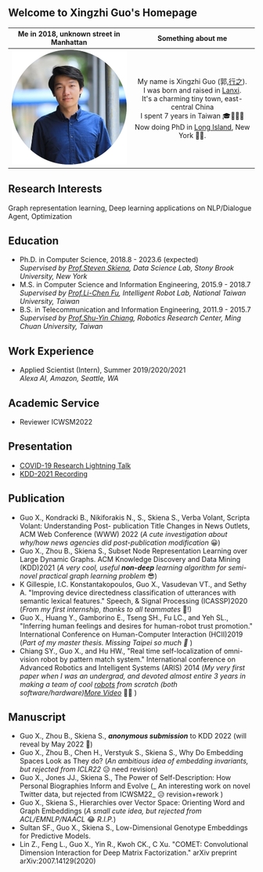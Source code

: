 ## Welcome to Xingzhi Guo's Homepage

Me in 2018, unknown street in Manhattan          |  Something about me
:-------------------------:|:-------------------------:
<img src="imgs/profile-xingzhi.png" alt="drawing" width="250"/>  |  My name is Xingzhi Guo (郭,[行之](https://baike.baidu.com/item/%E5%8D%9A%E5%AD%A6%E4%B9%8B%EF%BC%8C%E5%AE%A1%E9%97%AE%E4%B9%8B%EF%BC%8C%E6%85%8E%E6%80%9D%E4%B9%8B%EF%BC%8C%E6%98%8E%E8%BE%A8%E4%B9%8B%EF%BC%8C%E7%AC%83%E8%A1%8C%E4%B9%8B/10883328)). <br /> I was born and raised in [Lanxi](https://en.wikipedia.org/wiki/Lanxi,_Zhejiang). <br /> It's a charming tiny town, east-central China <br /> I spent 7 years in Taiwan 🎓🥟🧋🤤 <br /> Now doing PhD in [Long Island](https://en.wikipedia.org/wiki/Long_Island), New York 🗽🌆.




## Research Interests
Graph representation learning, Deep learning applications on NLP/Dialogue Agent, Optimization

## Education
- Ph.D. in Computer Science, 2018.8 - 2023.6 (expected)  
    _Supervised by [Prof.Steven Skiena](https://www3.cs.stonybrook.edu/~skiena/), Data Science Lab, Stony Brook University, New York_
- M.S. in Computer Science and Information Engineering,  2015.9 - 2018.7  
    _Supervised by [Prof.Li-Chen Fu](https://robotlab.csie.ntu.edu.tw/about/professor), Intelligent Robot Lab, National Taiwan University, Taiwan_
- B.S. in Telecommunication and Information Engineering,  2011.9 - 2015.7  
    _Supervised by [Prof.Shu-Yin Chiang](https://www2.mcu.edu.tw/ePortfolio/Common/Empno.aspx?t=799), Robotics Research Center, Ming Chuan University, Taiwan_
    


## Work Experience
- Applied Scientist (Intern), Summer 2019/2020/2021  
    _Alexa AI, Amazon, Seattle, WA_

## Academic Service
- Reviewer ICWSM2022

## Presentation
- [COVID-19 Research Lightning Talk](https://www.youtube.com/watch?v=NEW1TU2Dqp4)
- [KDD-2021 Recording](https://dl.acm.org/doi/abs/10.1145/3447548.3467393#)


## Publication
- Guo X., Kondracki B., Nikiforakis N., S., Skiena S., Verba Volant, Scripta Volant: Understanding Post- publication Title Changes in News Outlets, ACM Web Conference (WWW) 2022 (_A cute investigation about why/how news agencies did post-publication modification_ 😀)
- Guo X., Zhou B., Skiena S., Subset Node Representation Learning over Large Dynamic Graphs. ACM Knowledge Discovery and Data Mining (KDD)2021  (_A very cool, useful **non-deep** learning algorithm for semi-novel practical graph learning problem_ 😎)
-  K Gillespie, I.C. Konstantakopoulos, Guo X., Vasudevan VT., and Sethy A. "Improving device directedness classification of utterances with semantic lexical features." Speech, & Signal Processing (ICASSP)2020 (_From my first internship, thanks to all teammates_ 🍻!)
-  Guo X., Huang Y., Gamborino E., Tseng SH., Fu LC., and Yeh SL., "Inferring human feelings and desires for
human-robot trust promotion." International Conference on Human-Computer Interaction (HCII)2019 (_Part of my master thesis. Missing Taipei so much 🧋_ )
- Chiang SY., Guo X., and Hu HW., "Real time self-localization of omni-vision robot by pattern match system." International conference on Advanced Robotics and Intelligent Systems (ARIS) 2014 (_My very first paper when I was an undergrad, and devoted almost entire 3 years in making a team of cool [robots](https://www.youtube.com/watch?v=TWU0rhDw-DQ) from scratch (both software/hardware)[More Video](https://www.youtube.com/watch?v=vum8fPhUUZk)_ 🤖🤩  )

## Manuscript
- Guo X., Zhou B., Skiena S., _**anonymous submission**_ to KDD 2022 (will reveal by May 2022 🤞)
- Guo X., Zhou B., Chen H., Verstyuk S., Skiena S., Why Do Embedding Spaces Look as They do? (_An ambitious idea of embedding invariants, but rejected from ICLR22_ 😥 need revision)
- Guo X., Jones JJ., Skiena S., The Power of Self-Description: How Personal Biographies Inform and Evolve (_ An interesting work on novel Twitter data, but rejected from ICWSM22_ 😥 revision+rework )
- Guo X., Skiena S., Hierarchies over Vector Space: Orienting Word and Graph Embeddings (_A small cute idea, but rejected from ACL/EMNLP/NAACL_ 😂 _R.I.P._)
- Sultan SF., Guo X., Skiena S., Low-Dimensional Genotype Embeddings for Predictive Models.
- Lin Z., Feng L., Guo X., Yin R., Kwoh CK., C Xu. "COMET: Convolutional Dimension Interaction for Deep
  Matrix Factorization." arXiv preprint arXiv:2007.14129(2020)
